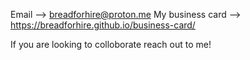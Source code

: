 Email --> breadforhire@proton.me
My business card --> https://breadforhire.github.io/business-card/















If you are looking to colloborate reach out to me!





